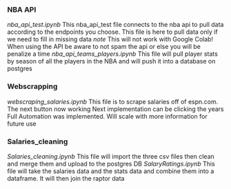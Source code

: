 ### NBA API
*nba_api_test.ipynb*
This nba_api_test file connects to the nba api to pull data according to the endpoints you choose. 
This file is here to pull data only if we need to fill in missing data
*note* This will not work with Google Colab! When using the API be aware to not spam the api or else you will be penalize a time
*nba_api_teams_players.ipynb*
This file will pull player stats by season of all the players in the NBA and will push it into a database on postgres

### Webscrapping
*webscraping_salaries.ipynb*
This file is to scrape salaries off of espn.com. 
The next button now working
Next implementation can be clicking the years
Full Automation was implemented. Will scale with more information for future use


### Salaries_cleaning
*Salaries_cleaning.ipynb*
This file will import the three csv files then clean and merge them and upload to the postgres DB
*SalaryRatings.ipynb*
This file will take the salaries data and the stats data and combine them into a dataframe. It will then join the raptor data
